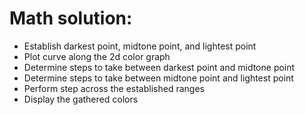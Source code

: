 # Math solution:

- Establish darkest point, midtone point, and lightest point
- Plot curve along the 2d color graph 
- Determine steps to take between darkest point and midtone point
- Determine steps to take between midtone point and lightest point
- Perform step across the established ranges
- Display the gathered colors
